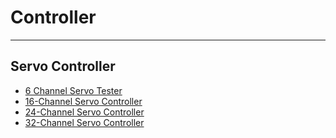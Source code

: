 # Controller
---

## Servo Controller

* [6 Channel Servo Tester](https://docs.hiwonder.com/projects/6-Channel-Servo-Tester/en/latest/)
* [16-Channel Servo Controller](https://docs.hiwonder.com/projects/16-Channel-Servo-Controller/en/latest/)
* [24-Channel Servo Controller](https://docs.hiwonder.com/projects/24-Channel-Servo-Tester/en/latest/)
* [32-Channel Servo Controller](https://docs.hiwonder.com/projects/32-Channel-Servo-Tester/en/latest/)